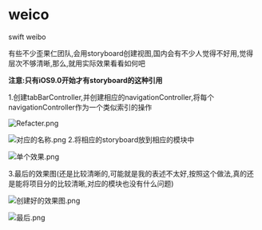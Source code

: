 # weico
swift weibo




有些不少歪果仁团队,会用storyboard创建视图,国内会有不少人觉得不好用,觉得层次不够清晰,那么,就用实际效果看看如何吧

**注意:只有iOS9.0开始才有storyboard的这种引用**

1.创建tabBarController,并创建相应的navigationController,将每个navigationController作为一个类似索引的操作

![Refacter.png](http://upload-images.jianshu.io/upload_images/328309-d85eed0a6cda6663.png?imageMogr2/auto-orient/strip%7CimageView2/2/w/1240)

![对应的名称.png](http://upload-images.jianshu.io/upload_images/328309-60ef01786e49540a.png?imageMogr2/auto-orient/strip%7CimageView2/2/w/1240)
2.将相应的storyboard放到相应的模块中

![单个效果.png](http://upload-images.jianshu.io/upload_images/328309-20825f4469050791.png?imageMogr2/auto-orient/strip%7CimageView2/2/w/1240)

3.最后的效果图(还是比较清晰的,可能就是我的表述不太好,按照这个做法,真的还是能将项目分的比较清晰,对应的模块也没有什么问题)

![创建好的效果图.png](http://upload-images.jianshu.io/upload_images/328309-afb1ac53efd60c7e.png?imageMogr2/auto-orient/strip%7CimageView2/2/w/1240)


![最后.png](http://upload-images.jianshu.io/upload_images/328309-b4efdc5644a77b53.png?imageMogr2/auto-orient/strip%7CimageView2/2/w/1240)


